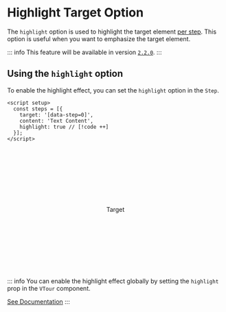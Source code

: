 # Highlight Target Option
The `highlight` option is used to highlight the target element <u>per step</u>. This option is useful when you want to emphasize the target element.

::: info
This feature will be available in version [`2.2.0`](./roadmap#_2-2-0-2024-08-13-🚧).
:::

## Using the `highlight` option
To enable the highlight effect, you can set the `highlight` option in the `Step`.

```vue
<script setup>
  const steps = [{
    target: '[data-step=0]',
    content: 'Text Content',
    highlight: true // [!code ++]
  }];
</script>
```
<style>
    .custom-block.example {
        display: flex;
        justify-content: center;
        align-items: center;

        padding: 1rem;
        height: 16rem;
        background-color: var(--vp-c-bg-alt);
        text-align: center;
    }
</style>
<script setup>
import VTour from '../../src/components/VTour.vue';
import "../../src/style/style.scss";

const steps = [{ target: '[data-step="0"]', content: 'Target highlighted', highlight: true }];

</script>
<VTour :steps="steps" autoStart saveToLocalStorage='never' noScroll/>

<div class="custom-block example">
    <p data-step="0">Target</p>
</div>

::: info
You can enable the highlight effect globally by setting the `highlight` prop in the `VTour` component.

[See Documentation](./highlight-target.md)
:::